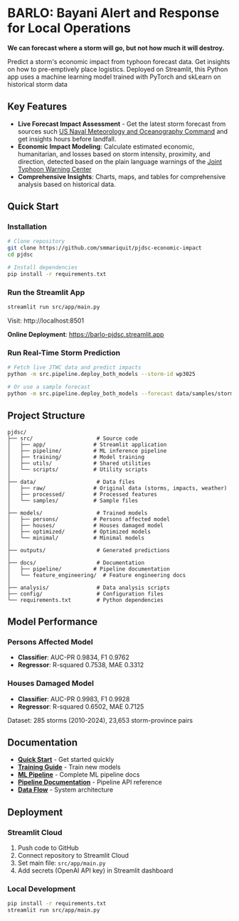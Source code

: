 # BARLO: Bayani Alert and Response for Local Operations

**We can forecast where a storm will go, but not how much it will destroy.**

Predict a storm's economic impact from typhoon forecast data. Get insights on how to pre-emptively place logistics. 
Deployed on Streamlit, this Python app uses a machine learning model trained with PyTorch and skLearn on historical storm data

## Key Features

- **Live Forecast Impact Assessment** - Get the latest storm forecast from sources such [US Naval Meteorology and Oceanography Command](https://www.metoc.navy.mil/) and get insights hours before landfall.
- **Economic Impact Modeling**: Calculate estimated economic, humanitarian, and  losses based on storm intensity, proximity, and direction, detected based on the plain language warnings of the [Joint Typhoon Warning Center](https://www.metoc.navy.mil/jtwc/jtwc.html)
- **Comprehensive Insights**: Charts, maps, and tables for comprehensive analysis based on historical data.

## Quick Start

### Installation

```bash
# Clone repository
git clone https://github.com/smmariquit/pjdsc-economic-impact
cd pjdsc

# Install dependencies
pip install -r requirements.txt
```

### Run the Streamlit App

```bash
streamlit run src/app/main.py
```

Visit: http://localhost:8501

**Online Deployment**: https://barlo-pjdsc.streamlit.app

### Run Real-Time Storm Prediction

```bash
# Fetch live JTWC data and predict impacts
python -m src.pipeline.deploy_both_models --storm-id wp3025

# Or use a sample forecast
python -m src.pipeline.deploy_both_models --forecast data/samples/storm_forecast.txt
```

## Project Structure

```
pjdsc/
├── src/                    # Source code
│   ├── app/               # Streamlit application
│   ├── pipeline/          # ML inference pipeline
│   ├── training/          # Model training
│   ├── utils/             # Shared utilities
│   └── scripts/           # Utility scripts
│
├── data/                   # Data files
│   ├── raw/               # Original data (storms, impacts, weather)
│   ├── processed/         # Processed features
│   └── samples/           # Sample files
│
├── models/                 # Trained models
│   ├── persons/           # Persons affected model
│   ├── houses/            # Houses damaged model
│   ├── optimized/         # Optimized models
│   └── minimal/           # Minimal models
│
├── outputs/                # Generated predictions
│
├── docs/                   # Documentation
│   ├── pipeline/          # Pipeline documentation
│   └── feature_engineering/  # Feature engineering docs
│
├── analysis/               # Data analysis scripts
├── config/                 # Configuration files
└── requirements.txt        # Python dependencies
```

## Model Performance

### Persons Affected Model
- **Classifier**: AUC-PR 0.9834, F1 0.9762
- **Regressor**: R-squared 0.7538, MAE 0.3312

### Houses Damaged Model
- **Classifier**: AUC-PR 0.9983, F1 0.9928
- **Regressor**: R-squared 0.6502, MAE 0.7125

Dataset: 285 storms (2010-2024), 23,653 storm-province pairs

## Documentation

- **[Quick Start](docs/QUICK_START.md)** - Get started quickly
- **[Training Guide](docs/TRAINING_GUIDE.md)** - Train new models
- **[ML Pipeline](docs/ML_PIPELINE_README.md)** - Complete ML pipeline docs
- **[Pipeline Documentation](docs/pipeline/README.md)** - Pipeline API reference
- **[Data Flow](docs/DATA_FLOW_DIAGRAM.md)** - System architecture

## Deployment

### Streamlit Cloud

1. Push code to GitHub
2. Connect repository to Streamlit Cloud
3. Set main file: `src/app/main.py`
4. Add secrets (OpenAI API key) in Streamlit dashboard

### Local Development

```bash
pip install -r requirements.txt
streamlit run src/app/main.py
```
